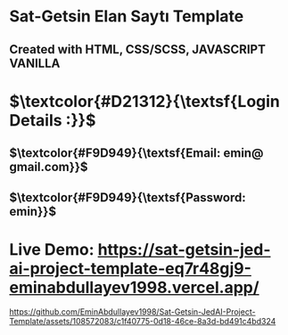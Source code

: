 # Sat-Getsin Elan Saytı Template
## Created with HTML, CSS/SCSS, JAVASCRIPT VANILLA

# $\textcolor{#D21312}{\textsf{Login Details :}}$
## $\textcolor{#F9D949}{\textsf{Email: emin@ gmail.com}}$
## $\textcolor{#F9D949}{\textsf{Password: emin}}$

# Live Demo: https://sat-getsin-jed-ai-project-template-eq7r48gj9-eminabdullayev1998.vercel.app/


https://github.com/EminAbdullayev1998/Sat-Getsin-JedAI-Project-Template/assets/108572083/c1f40775-0d18-46ce-8a3d-bd491c4bd324

